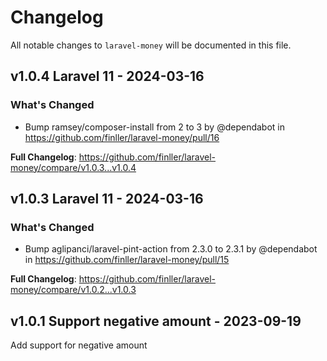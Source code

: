 # Changelog

All notable changes to `laravel-money` will be documented in this file.

## v1.0.4 Laravel 11 - 2024-03-16

### What's Changed

* Bump ramsey/composer-install from 2 to 3 by @dependabot in https://github.com/finller/laravel-money/pull/16

**Full Changelog**: https://github.com/finller/laravel-money/compare/v1.0.3...v1.0.4

## v1.0.3 Laravel 11 - 2024-03-16

### What's Changed

* Bump aglipanci/laravel-pint-action from 2.3.0 to 2.3.1 by @dependabot in https://github.com/finller/laravel-money/pull/15

**Full Changelog**: https://github.com/finller/laravel-money/compare/v1.0.2...v1.0.3

## v1.0.1 Support negative amount - 2023-09-19

Add support for negative amount
